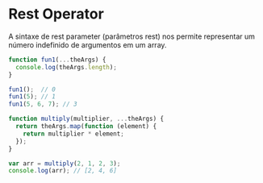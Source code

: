 # Rest Operator

A sintaxe de rest parameter (parâmetros rest)  nos permite representar um número indefinido de argumentos em um array.

```javascript
function fun1(...theArgs) {
  console.log(theArgs.length);
}

fun1();  // 0
fun1(5); // 1
fun1(5, 6, 7); // 3
```

```javascript
function multiply(multiplier, ...theArgs) {
  return theArgs.map(function (element) {
    return multiplier * element;
  });
}

var arr = multiply(2, 1, 2, 3); 
console.log(arr); // [2, 4, 6]
```
